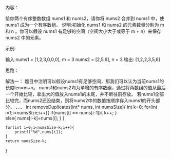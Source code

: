 内容：

给你两个有序整数数组 nums1 和 nums2，请你将 nums2 合并到 nums1 中，使 nums1 成为一个有序数组。
说明:初始化 nums1 和 nums2 的元素数量分别为 m 和 n 。你可以假设 nums1 有足够的空间（空间大小大于或等于 m + n）来保存 nums2 中的元素。

示例:

输入:nums1 = [1,2,3,0,0,0], m = 3
nums2 = [2,5,6], n = 3
输出: [1,2,2,3,5,6]

思路：

解法一：
题目中注明可以假设nums1有足够空间，那我们可以认为当前nums1的长度len=m+n。
nums1和nums2均为单增的有序数组，通过将两数组的值从最后一个开始比较，拿出大的值放入nums1的末尾，并不断往前存放。
若nums1全部比较完，而nums2还没结束，则将nums2中的数值按顺序存入nums1的开头部分。
、、、
    int removeDuplicates(int* nums, int numsSize){
    int k=0;
    for(int i=1;i<numsSize;i++){
        if(nums[i] == nums[i-1]){
            k++;
        }            
        else{
            nums[i-k]=nums[i];
        } 
    }

    for(int i=0;i<numsSize-k;i++){
        printf("%d",nums[i]);
    }
    return numsSize-k;

}
